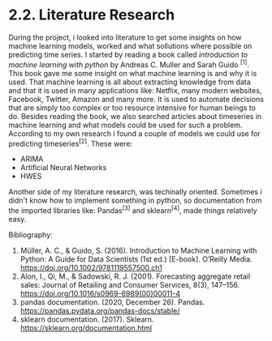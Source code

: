<h1>2.2. Literature Research</h1>

During the project, i looked into literature to get some insights on how machine learning models, worked and what sollutions where possible on predicting time series.  I started by reading a book called *introduction to machine learning with python* by Andreas C. Muller and Sarah Guido <sup>[1]</sup>. This book gave me some insight on what machine learning is and why it is used. That machine learning is all about extracting knowledge from data and that it is used in many applications like: Netflix, many modern websites, Facebook, Twitter, Amazon and many more. It is used to automate decisions that are simply too complex or too resource intensive for human beings to do. Besides reading the book, we also searched articles about timeseries in machine learning and what models could be used for such a problem. According to my own research i found a couple of models we could use for predicting timeseries<sup>[2]</sup>. These were:

- ARIMA
- Artificial Neural Networks
- HWES

Another side of my literature research, was techinally oriented. Sometimes i didn't know how to implement something in python, so documentation from the imported libraries like: Pandas<sup>[3]</sup> and sklearn<sup>[4]</sup>, made things relatively easy. 


Bibliography:

1. Müller, A. C., & Guido, S. (2016). Introduction to Machine Learning with Python: A Guide for Data Scientists (1st ed.) [E-book]. O’Reilly Media. https://doi.org/10.1002/9781119557500.ch1
2. Alon, I., Qi, M., & Sadowski, R. J. (2001). Forecasting aggregate retail sales: Journal of Retailing and Consumer Services, 8(3), 147–156. https://doi.org/10.1016/s0969-6989(00)00011-4
3. pandas documentation. (2020, December 26). Pandas. https://pandas.pydata.org/pandas-docs/stable/
4. sklearn documentation. (2017). Sklearn. https://sklearn.org/documentation.html
